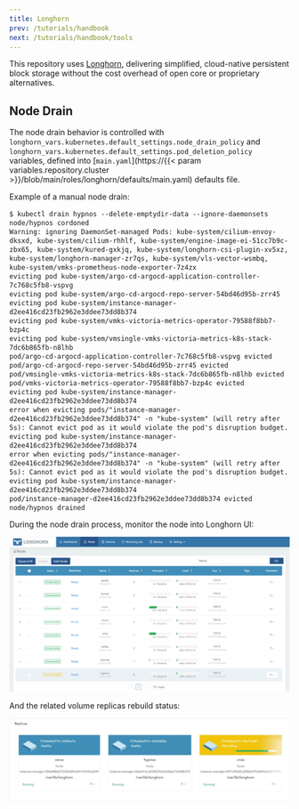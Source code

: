 ```yaml
---
title: Longhorn
prev: /tutorials/handbook
next: /tutorials/handbook/tools
---
```


This repository uses [Longhorn](https://longhorn.io), delivering simplified, cloud-native persistent block storage without the cost overhead of open core or proprietary alternatives.

<!--more-->

## Node Drain

The node drain behavior is controlled with `longhorn_vars.kubernetes.default_settings.node_drain_policy` and `longhorn_vars.kubernetes.default_settings.pod_deletion_policy` variables, defined into [`main.yaml`](https://{{< param variables.repository.cluster >}}/blob/main/roles/longhorn/defaults/main.yaml) defaults file.

Example of a manual node drain:

```shell
$ kubectl drain hypnos --delete-emptydir-data --ignore-daemonsets
node/hypnos cordoned
Warning: ignoring DaemonSet-managed Pods: kube-system/cilium-envoy-dksxd, kube-system/cilium-rhhlf, kube-system/engine-image-ei-51cc7b9c-zbx65, kube-system/kured-gxkjq, kube-system/longhorn-csi-plugin-xv5xz, kube-system/longhorn-manager-zr7qs, kube-system/vls-vector-wsmbq, kube-system/vmks-prometheus-node-exporter-7z4zx
evicting pod kube-system/argo-cd-argocd-application-controller-7c768c5fb8-vspvg
evicting pod kube-system/argo-cd-argocd-repo-server-54bd46d95b-zrr45
evicting pod kube-system/instance-manager-d2ee416cd23fb2962e3ddee73dd8b374
evicting pod kube-system/vmks-victoria-metrics-operator-79588f8bb7-bzp4c
evicting pod kube-system/vmsingle-vmks-victoria-metrics-k8s-stack-7dc6b865fb-n8lhb
pod/argo-cd-argocd-application-controller-7c768c5fb8-vspvg evicted
pod/argo-cd-argocd-repo-server-54bd46d95b-zrr45 evicted
pod/vmsingle-vmks-victoria-metrics-k8s-stack-7dc6b865fb-n8lhb evicted
pod/vmks-victoria-metrics-operator-79588f8bb7-bzp4c evicted
evicting pod kube-system/instance-manager-d2ee416cd23fb2962e3ddee73dd8b374
error when evicting pods/"instance-manager-d2ee416cd23fb2962e3ddee73dd8b374" -n "kube-system" (will retry after 5s): Cannot evict pod as it would violate the pod's disruption budget.
evicting pod kube-system/instance-manager-d2ee416cd23fb2962e3ddee73dd8b374
error when evicting pods/"instance-manager-d2ee416cd23fb2962e3ddee73dd8b374" -n "kube-system" (will retry after 5s): Cannot evict pod as it would violate the pod's disruption budget.
evicting pod kube-system/instance-manager-d2ee416cd23fb2962e3ddee73dd8b374
pod/instance-manager-d2ee416cd23fb2962e3ddee73dd8b374 evicted
node/hypnos drained
```

During the node drain process, monitor the node into Longhorn UI:

[![Longhorn: Node Drain](longhorn-node-drain.webp)](longhorn-node-drain.webp)

And the related volume replicas rebuild status:

[![Longhorn: Replicas Rebuild](longhorn-replicas-rebuild.webp)](longhorn-replicas-rebuild.webp)
